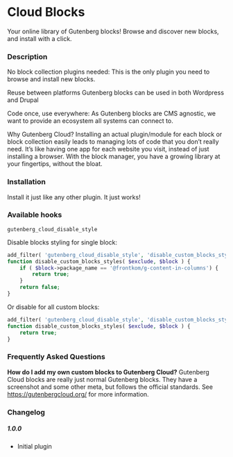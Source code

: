 # Cloud Blocks

Your online library of Gutenberg blocks! Browse and discover new blocks, and install with a click.

### Description

No block collection plugins needed:
This is the only plugin you need to browse and install new blocks.

Reuse between platforms
Gutenberg blocks can be used in both Wordpress and Drupal

Code once, use everywhere: As Gutenberg blocks are CMS agnostic, we want to provide an ecosystem all systems can connect to.

Why Gutenberg Cloud? Installing an actual plugin/module for each block or block collection easily leads to managing lots of code that you don’t really need. It’s like having one app for each website you visit, instead of just installing a browser. With the block manager, you have a growing library at your fingertips, without the bloat.

### Installation
Install it just like any other plugin. It just works!

### Available hooks

`gutenberg_cloud_disable_style`

Disable blocks styling for single block:

```php
add_filter( 'gutenberg_cloud_disable_style', 'disable_custom_blocks_styles', 10, 2);
function disable_custom_blocks_styles( $exclude, $block ) {
	if ( $block->package_name == '@frontkom/g-content-in-columns') {
		return true;
	}
	return false;
}
```

Or disable for all custom blocks:

```php
add_filter( 'gutenberg_cloud_disable_style', 'disable_custom_blocks_styles', 10, 2);
function disable_custom_blocks_styles( $exclude, $block ) {
	return true;
}
```

### Frequently Asked Questions
**How do I add my own custom blocks to Gutenberg Cloud?**
Gutenberg Cloud blocks are really just normal Gutenberg blocks. They have a screenshot and some other meta, but follows the official standards. See https://gutenbergcloud.org/ for more information.

### Changelog

##### 1.0.0
* Initial plugin